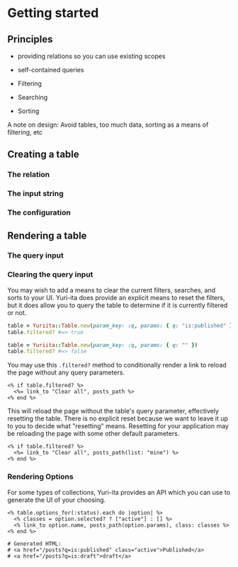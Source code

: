 # Getting started

## Principles

- providing relations so you can use existing scopes
- self-contained queries

- Filtering
- Searching
- Sorting


A note on design: Avoid tables, too much data, sorting as a means of
  filtering, etc

## Creating a table

### The relation

### The input string

### The configuration


## Rendering a table

### The query input

### Clearing the query input

You may wish to add a means to clear the current filters, searches, and sorts to
your UI. Yuri-ita does provide an explicit means to reset the filters, but it
does allow you to query the table to determine if it is currently filtered or
not.

```ruby
table = Yuriita::Table.new(param_key: :q, params: { q: "is:published" })
table.filtered? #=> true

table = Yuriita::Table.new(param_key: :q, params: { q: "" })
table.filtered? #=> false
```

You may use this `.filtered?` method to conditionally render a link to reload
the page without any query parameters.

```erb
<% if table.filtered? %>
  <%= link_to "Clear all", posts_path %>
<% end %>
```

This will reload the page without the table's query parameter, effectively
resetting the table. There is no explicit reset because we want to leave it up
to you to decide what "resetting" means. Resetting for your application may be
reloading the page with some other default parameters.


```erb
<% if table.filtered? %>
  <%= link_to "Clear all", posts_path(list: "mine") %>
<% end %>
```

### Rendering Options

For some types of collections, Yuri-ita provides an API which you can use to
generate the UI of your choosing.


```erb
<% table.options_for(:status).each do |option| %>
  <% classes = option.selected? ? ["active"] : [] %>
  <% link_to option.name, posts_path(option.params), class: classes %>
<% end %>

# Generated HTML:
# <a href="/posts?q=is:published" class="active">Published</a>
# <a href="/posts?q=is:draft">draft</a>
```
